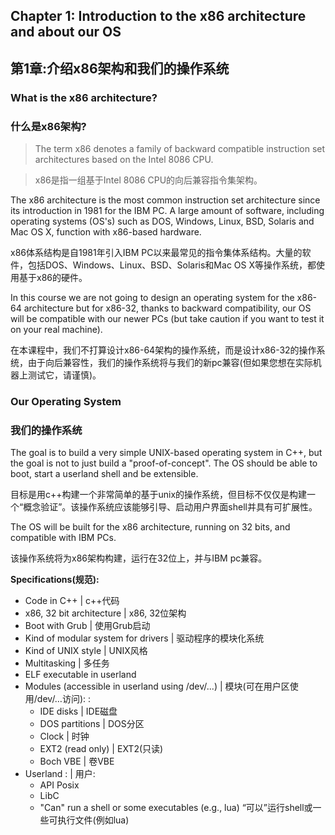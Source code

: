 ## Chapter 1: Introduction to the x86 architecture and about our OS

## 第1章:介绍x86架构和我们的操作系统

### What is the x86 architecture?

### 什么是x86架构?

> The term x86 denotes a family of backward compatible instruction set architectures based on the Intel 8086 CPU.

> x86是指一组基于Intel 8086 CPU的向后兼容指令集架构。

The x86 architecture is the most common instruction set architecture since its introduction in 1981 for the IBM PC. A large amount of software, including operating systems (OS's) such as DOS, Windows, Linux, BSD, Solaris and Mac OS X, function with x86-based hardware.

x86体系结构是自1981年引入IBM PC以来最常见的指令集体系结构。大量的软件，包括DOS、Windows、Linux、BSD、Solaris和Mac OS X等操作系统，都使用基于x86的硬件。

In this course we are not going to design an operating system for the x86-64 architecture but for x86-32, thanks to backward compatibility, our OS will be compatible with our newer PCs (but take caution if you want to test it on your real machine).

在本课程中，我们不打算设计x86-64架构的操作系统，而是设计x86-32的操作系统，由于向后兼容性，我们的操作系统将与我们的新pc兼容(但如果您想在实际机器上测试它，请谨慎)。

### Our Operating System

### 我们的操作系统

The goal is to build a very simple UNIX-based operating system in C++, but the goal is not to just build a "proof-of-concept". The OS should be able to boot, start a userland shell and be extensible.

目标是用c++构建一个非常简单的基于unix的操作系统，但目标不仅仅是构建一个“概念验证”。该操作系统应该能够引导、启动用户界面shell并具有可扩展性。

The OS will be built for the x86 architecture, running on 32 bits, and compatible with IBM PCs.

该操作系统将为x86架构构建，运行在32位上，并与IBM pc兼容。

**Specifications(规范):**

* Code in C++ | c++代码
* x86, 32 bit architecture | x86, 32位架构
* Boot with Grub | 使用Grub启动
* Kind of modular system for drivers | 驱动程序的模块化系统
* Kind of UNIX style | UNIX风格
* Multitasking | 多任务
* ELF executable in userland
* Modules (accessible in userland using /dev/...) | 模块(可在用户区使用/dev/…访问): :
    * IDE disks | IDE磁盘
    * DOS partitions | DOS分区
    * Clock | 时钟
    * EXT2 (read only) | EXT2(只读)
    * Boch VBE | 卷VBE
* Userland : | 用户:
    * API Posix
    * LibC
    * "Can" run a shell or some executables (e.g., lua) “可以”运行shell或一些可执行文件(例如lua)
